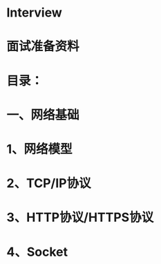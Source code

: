 # Interview
# 面试准备资料
# 目录：
#     一、网络基础
#		  1、网络模型
#		  2、TCP/IP协议
#		  3、HTTP协议/HTTPS协议
#		  4、Socket